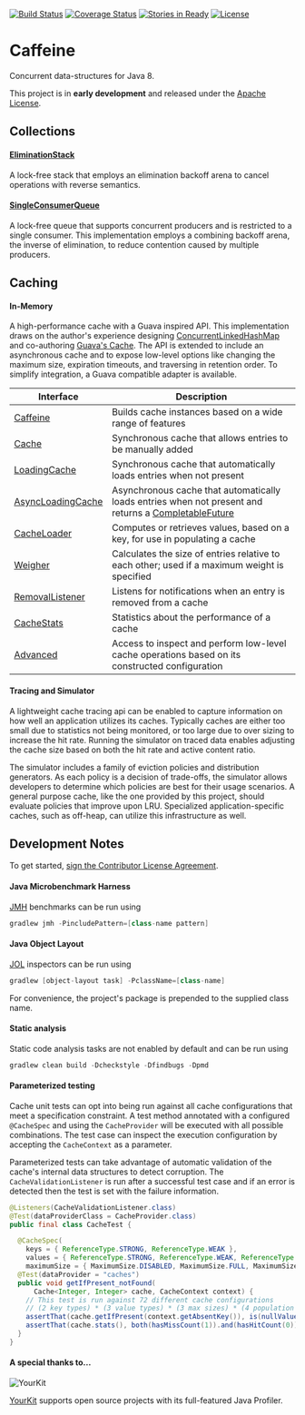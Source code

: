 [![Build Status](https://travis-ci.org/ben-manes/caffeine.svg)](https://travis-ci.org/ben-manes/caffeine)
[![Coverage Status](https://img.shields.io/coveralls/ben-manes/caffeine.svg)](https://coveralls.io/r/ben-manes/caffeine?branch=master)
[![Stories in Ready](https://badge.waffle.io/ben-manes/caffeine.png?label=ready&title=Ready)](https://waffle.io/ben-manes/caffeine)
[![License](http://img.shields.io/:license-apache-blue.svg)](http://www.apache.org/licenses/LICENSE-2.0.html)

# Caffeine

Concurrent data-structures for Java 8.

This project is in **early development** and released under the
[Apache License](http://www.apache.org/licenses/LICENSE-2.0).

## Collections

#### [EliminationStack](https://github.com/ben-manes/caffeine/blob/master/src/main/java/com/github/benmanes/caffeine/EliminationStack.java)
A lock-free stack that employs an elimination backoff arena to cancel operations with reverse
semantics.

#### [SingleConsumerQueue](https://github.com/ben-manes/caffeine/blob/master/src/main/java/com/github/benmanes/caffeine/SingleConsumerQueue.java)
A lock-free queue that supports concurrent producers and is restricted to a single consumer. This
implementation employs a combining backoff arena, the inverse of elimination, to reduce contention
caused by multiple producers.

## Caching

#### In-Memory
A high-performance cache with a Guava inspired API. This implementation draws on the author's 
experience designing [ConcurrentLinkedHashMap](https://code.google.com/p/concurrentlinkedhashmap/)
and co-authoring [Guava's Cache](https://code.google.com/p/guava-libraries/wiki/CachesExplained).
The API is extended to include an asynchronous cache and to expose low-level options like changing
the maximum size, expiration timeouts, and traversing in retention order. To simplify integration,
a Guava compatible adapter is available.

| Interface | Description |
| --------- | ----------- |
| [Caffeine](https://github.com/ben-manes/caffeine/blob/master/src/main/java/com/github/benmanes/caffeine/cache/Caffeine.java) | Builds cache instances based on a wide range of features |
| [Cache](https://github.com/ben-manes/caffeine/blob/master/src/main/java/com/github/benmanes/caffeine/cache/Cache.java) | Synchronous cache that allows entries to be manually added |
| [LoadingCache](https://github.com/ben-manes/caffeine/blob/master/src/main/java/com/github/benmanes/caffeine/cache/LoadingCache.java) | Synchronous cache that automatically loads entries when not present |
| [AsyncLoadingCache](https://github.com/ben-manes/caffeine/blob/master/src/main/java/com/github/benmanes/caffeine/cache/AsyncLoadingCache.java) |Asynchronous cache that automatically loads entries when not present and returns a [CompletableFuture](https://docs.oracle.com/javase/8/docs/api/java/util/concurrent/CompletableFuture.html) |
| [CacheLoader](https://github.com/ben-manes/caffeine/blob/master/src/main/java/com/github/benmanes/caffeine/cache/CacheLoader.java) | Computes or retrieves values, based on a key, for use in populating a cache |
| [Weigher](https://github.com/ben-manes/caffeine/blob/master/src/main/java/com/github/benmanes/caffeine/cache/Weigher.java) | Calculates the size of entries relative to each other; used if a maximum weight is specified |
| [RemovalListener](https://github.com/ben-manes/caffeine/blob/master/src/main/java/com/github/benmanes/caffeine/cache/RemovalListener.java) | Listens for notifications when an entry is removed from a cache |
| [CacheStats](https://github.com/ben-manes/caffeine/blob/master/src/main/java/com/github/benmanes/caffeine/cache/stats/CacheStats.java) | Statistics about the performance of a cache |
| [Advanced](https://github.com/ben-manes/caffeine/blob/master/src/main/java/com/github/benmanes/caffeine/cache/Advanced.java) | Access to inspect and perform low-level cache operations based on its constructed configuration |

#### Tracing and Simulator
A lightweight cache tracing api can be enabled to capture information on how well an application
utilizes its caches. Typically caches are either too small due to statistics not being monitored, or
too large due to over sizing to increase the hit rate. Running the simulator on traced data enables
adjusting the cache size based on both the hit rate and active content ratio.

The simulator includes a family of eviction policies and distribution generators. As each policy is
a decision of trade-offs, the simulator allows developers to determine which policies are best for
their usage scenarios. A general purpose cache, like the one provided by this project, should
evaluate policies that improve upon LRU. Specialized application-specific caches, such as off-heap,
can utilize this infrastructure as well.

## Development Notes
To get started, [sign the Contributor License Agreement](https://www.clahub.com/agreements/ben-manes/caffeine).

#### Java Microbenchmark Harness
[JMH](https://github.com/melix/jmh-gradle-plugin) benchmarks can be run using

```gradle
gradlew jmh -PincludePattern=[class-name pattern]
```

#### Java Object Layout
[JOL](http://openjdk.java.net/projects/code-tools/jol) inspectors can be run using

```gradle
gradlew [object-layout task] -PclassName=[class-name]
```

For convenience, the project's package is prepended to the supplied class name.

#### Static analysis
Static code analysis tasks are not enabled by default and can be run using

```gradle
gradlew clean build -Dcheckstyle -Dfindbugs -Dpmd
```

#### Parameterized testing

Cache unit tests can opt into being run against all cache configurations that meet a specification
constraint. A test method annotated with a configured `@CacheSpec` and using the `CacheProvider`
will be executed with all possible combinations. The test case can inspect the execution
configuration by accepting the `CacheContext` as a parameter.

Parameterized tests can take advantage of automatic validation of the cache's internal data
structures to detect corruption. The `CacheValidationListener` is run after a successful test case
and if an error is detected then the test is set with the failure information.

```java
@Listeners(CacheValidationListener.class)
@Test(dataProviderClass = CacheProvider.class)
public final class CacheTest {

  @CacheSpec(
    keys = { ReferenceType.STRONG, ReferenceType.WEAK },
    values = { ReferenceType.STRONG, ReferenceType.WEAK, ReferenceType.SOFT },
    maximumSize = { MaximumSize.DISABLED, MaximumSize.FULL, MaximumSize.UNREACHABLE })
  @Test(dataProvider = "caches")
  public void getIfPresent_notFound(
      Cache<Integer, Integer> cache, CacheContext context) {
    // This test is run against 72 different cache configurations
    // (2 key types) * (3 value types) * (3 max sizes) * (4 population modes)
    assertThat(cache.getIfPresent(context.getAbsentKey()), is(nullValue());
    assertThat(cache.stats(), both(hasMissCount(1)).and(hasHitCount(0)));
  }
}
```

#### A special thanks to...
![YourKit](http://www.yourkit.com/images/yklogo.png)

[YourKit](http://www.yourkit.com) supports open source projects with its full-featured Java Profiler.
